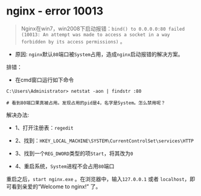 
# nginx - error 10013



> Nginx在win7，win2008下启动报错：`bind() to 0.0.0.0:80 failed (10013: An attempt was made to access a socket in a way forbidden by its access permissions)` 。

* 原因: `nginx`默认`80`端口被`System`占用，造成`nginx`启动报错的解决方案。

排错：

* 在cmd窗口运行如下命令

```shell
C:\Users\Administrator> netstat -aon | findstr :80

# 看到80端口果真被占用。发现占用的pid是4，名字是System。怎么禁用呢？
```

解决办法:

* 1、打开注册表：`regedit`

* 2、找到：`HKEY_LOCAL_MACHINE\SYSTEM\CurrentControlSet\services\HTTP`

* 3、找到一个`REG_DWORD`类型的项`Start`，将其改为`0`

* 4、重启系统，`System`进程不会占用`80`端口

重启之后，`start nginx.exe` 。在浏览器中，输入`127.0.0.1` 或者 `localhost`，即可看到亲爱的“Welcome to nginx!” 了。